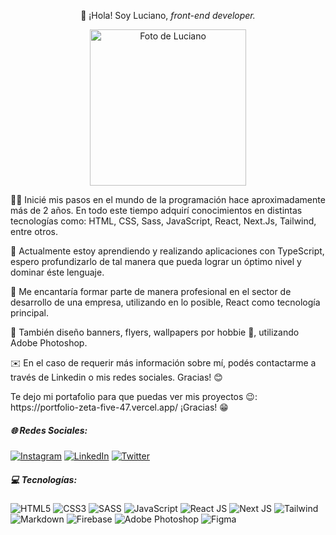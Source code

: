 <p align="center">👋 ¡Hola! Soy Luciano, <i>front-end developer.</i></p>

<p align="center">
  <img src="https://luchofseven.github.io/personal-portfolio/assets/me.webp" alt="Foto de Luciano" width="250px" height="250px">
</p>

<p>
    🧑‍💻 Inicié mis pasos en el mundo de la programación hace aproximadamente más de 2 años. En todo este tiempo adquirí conocimientos en distintas tecnologías como: HTML, CSS, Sass, JavaScript, React, Next.Js, Tailwind, entre otros.
</p>
<p>
  🚀 Actualmente estoy aprendiendo y realizando aplicaciones con TypeScript, espero profundizarlo de tal manera que pueda lograr un óptimo nivel y dominar éste lenguaje.
</p>
<p>
    🎯 Me encantaría formar parte de manera profesional en el sector de desarrollo de una empresa, utilizando en lo posible, React como tecnología principal.
</p>
<p>
    🎨 También diseño banners, flyers, wallpapers por hobbie 🤪, utilizando Adobe Photoshop.
</p>
<p>
    ✉️ En el caso de requerir más información sobre mí, podés contactarme a través de Linkedin o mis redes sociales. Gracias! 😊
</p>
<p>
    Te dejo mi portafolio para que puedas ver mis proyectos 😉: https://portfolio-zeta-five-47.vercel.app/ 
    ¡Gracias! 😁
</p>


##### 🌐 Redes Sociales:
[![Instagram](https://img.shields.io/badge/Instagram-%23E4405F.svg?logo=Instagram&logoColor=white)](https://instagram.com/luchofseven) [![LinkedIn](https://img.shields.io/badge/LinkedIn-%230077B5.svg?logo=linkedin&logoColor=white)](https://linkedin.com/in/luchofseven) [![Twitter](https://img.shields.io/badge/Twitter-%231DA1F2.svg?logo=Twitter&logoColor=white)](https://twitter.com/luchofseven) 

##### 💻 Tecnologías:
![HTML5](https://img.shields.io/badge/html5-%23E34F26.svg?style=for-the-badge&logo=html5&logoColor=white) ![CSS3](https://img.shields.io/badge/css3-%231572B6.svg?style=for-the-badge&logo=css3&logoColor=white) ![SASS](https://img.shields.io/badge/SASS-hotpink.svg?style=for-the-badge&logo=SASS&logoColor=white) ![JavaScript](https://img.shields.io/badge/javascript-%23323330.svg?style=for-the-badge&logo=javascript&logoColor=%23F7DF1E) ![React JS](https://img.shields.io/badge/react-%2320232a.svg?style=for-the-badge&logo=react&logoColor=%2361DAFB) ![Next JS](https://img.shields.io/badge/Next-black?style=for-the-badge&logo=next.js&logoColor=white) ![Tailwind](https://img.shields.io/badge/tailwindcss-%2338B2AC.svg?style=for-the-badge&logo=tailwind-css&logoColor=white) ![Markdown](https://img.shields.io/badge/markdown-%23000000.svg?style=for-the-badge&logo=markdown&logoColor=white) ![Firebase](https://img.shields.io/badge/firebase-%23039BE5.svg?style=for-the-badge&logo=firebase) ![Adobe Photoshop](https://img.shields.io/badge/adobephotoshop-%2331A8FF.svg?style=for-the-badge&logo=adobephotoshop&logoColor=white) 	![Figma](https://img.shields.io/badge/figma-%23F24E1E.svg?style=for-the-badge&logo=figma&logoColor=white)

